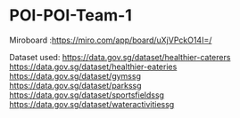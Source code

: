 # POI-POI-Team-1


Miroboard :https://miro.com/app/board/uXjVPckO14I=/

Dataset used:
https://data.gov.sg/dataset/healthier-caterers </br>
https://data.gov.sg/dataset/healthier-eateries </br>
https://data.gov.sg/dataset/gymssg </br>
https://data.gov.sg/dataset/parkssg </br>
https://data.gov.sg/dataset/sportsfieldssg </br>
https://data.gov.sg/dataset/wateractivitiessg </br>
